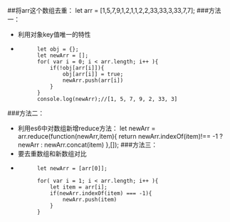 ##将arr这个数组去重：
	let arr = [1,5,7,9,1,2,1,1,2,2,33,33,3,33,7,7];
###方法一：
*	 利用对象key值唯一的特性
*	 
			let obj = {};
			let newArr = [];
			for( var i = 0; i < arr.length; i++ ){
				if(!obj[arr[i]]){
					obj[arr[i]] = true;
					newArr.push(arr[i])
				}
			}
			console.log(newArr);//[1, 5, 7, 9, 2, 33, 3]
###方法二：
*	 利用es6中对数组新增reduce方法：
			let newArr = arr.reduce(function(newArr,item){
				return newArr.indexOf(item)!== -1 ?newArr : newArr.concat(item)
			},[]);
###方法三：
*	要去重数组和新数组对比
*	
			let newArr = [arr[0]];

			for( var i = 1; i < arr.length; i++ ){
				let item = arr[i];
				if(newArr.indexOf(item) === -1){
					newArr.push(item)
				}
			}
